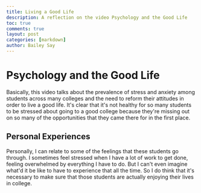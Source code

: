```yaml
---
title: Living a Good Life
description: A reflection on the video Psychology and the Good Life
toc: true
comments: true
layout: post
categories: [markdown]
author: Bailey Say
---
```


# Psychology and the Good Life

Basically, this video talks about the prevalence of stress and anxiety among students across many colleges and the need
to reform their attitudes in order to live a good life. It's clear that it's not healthy for so many students to be 
stressed about going to a good college because they're missing out on so many of the opportunities that they came there 
for in the first place. 

## Personal Experiences

Personally, I can relate to some of the feelings that these students go through. I sometimes feel stressed when I have a lot 
of work to get done, feeling overwhelmed by everything I have to do. But I can't even imagine what'd it be like to have to 
experience that all the time. So I do think that it's necessary to make sure that those students are actually enjoying their 
lives in college. 
